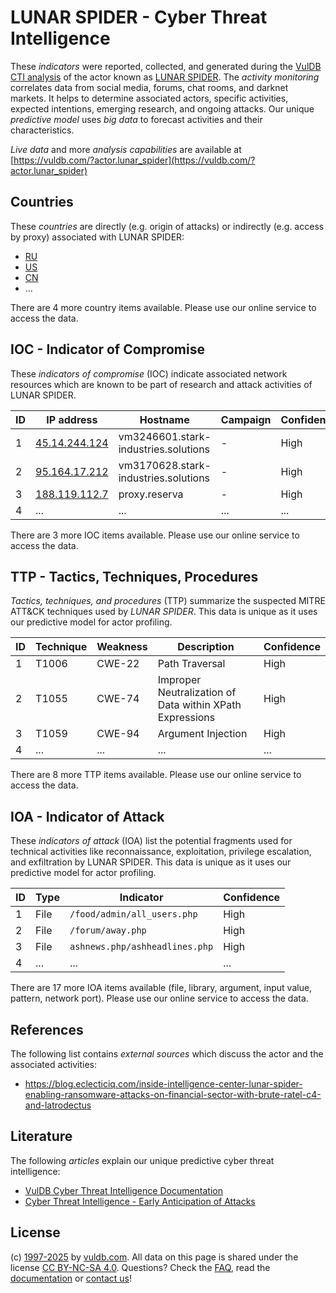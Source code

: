 # LUNAR SPIDER - Cyber Threat Intelligence

These _indicators_ were reported, collected, and generated during the [VulDB CTI analysis](https://vuldb.com/?kb.cti) of the actor known as [LUNAR SPIDER](https://vuldb.com/?actor.lunar_spider). The _activity monitoring_ correlates data from social media, forums, chat rooms, and darknet markets. It helps to determine associated actors, specific activities, expected intentions, emerging research, and ongoing attacks. Our unique _predictive model_ uses _big data_ to forecast activities and their characteristics.

_Live data_ and more _analysis capabilities_ are available at [https://vuldb.com/?actor.lunar_spider](https://vuldb.com/?actor.lunar_spider)

## Countries

These _countries_ are directly (e.g. origin of attacks) or indirectly (e.g. access by proxy) associated with LUNAR SPIDER:

* [RU](https://vuldb.com/?country.ru)
* [US](https://vuldb.com/?country.us)
* [CN](https://vuldb.com/?country.cn)
* ...

There are 4 more country items available. Please use our online service to access the data.

## IOC - Indicator of Compromise

These _indicators of compromise_ (IOC) indicate associated network resources which are known to be part of research and attack activities of LUNAR SPIDER.

ID | IP address | Hostname | Campaign | Confidence
-- | ---------- | -------- | -------- | ----------
1 | [45.14.244.124](https://vuldb.com/?ip.45.14.244.124) | vm3246601.stark-industries.solutions | - | High
2 | [95.164.17.212](https://vuldb.com/?ip.95.164.17.212) | vm3170628.stark-industries.solutions | - | High
3 | [188.119.112.7](https://vuldb.com/?ip.188.119.112.7) | proxy.reserva | - | High
4 | ... | ... | ... | ...

There are 3 more IOC items available. Please use our online service to access the data.

## TTP - Tactics, Techniques, Procedures

_Tactics, techniques, and procedures_ (TTP) summarize the suspected MITRE ATT&CK techniques used by _LUNAR SPIDER_. This data is unique as it uses our predictive model for actor profiling.

ID | Technique | Weakness | Description | Confidence
-- | --------- | -------- | ----------- | ----------
1 | T1006 | CWE-22 | Path Traversal | High
2 | T1055 | CWE-74 | Improper Neutralization of Data within XPath Expressions | High
3 | T1059 | CWE-94 | Argument Injection | High
4 | ... | ... | ... | ...

There are 8 more TTP items available. Please use our online service to access the data.

## IOA - Indicator of Attack

These _indicators of attack_ (IOA) list the potential fragments used for technical activities like reconnaissance, exploitation, privilege escalation, and exfiltration by LUNAR SPIDER. This data is unique as it uses our predictive model for actor profiling.

ID | Type | Indicator | Confidence
-- | ---- | --------- | ----------
1 | File | `/food/admin/all_users.php` | High
2 | File | `/forum/away.php` | High
3 | File | `ashnews.php/ashheadlines.php` | High
4 | ... | ... | ...

There are 17 more IOA items available (file, library, argument, input value, pattern, network port). Please use our online service to access the data.

## References

The following list contains _external sources_ which discuss the actor and the associated activities:

* https://blog.eclecticiq.com/inside-intelligence-center-lunar-spider-enabling-ransomware-attacks-on-financial-sector-with-brute-ratel-c4-and-latrodectus

## Literature

The following _articles_ explain our unique predictive cyber threat intelligence:

* [VulDB Cyber Threat Intelligence Documentation](https://vuldb.com/?kb.cti)
* [Cyber Threat Intelligence - Early Anticipation of Attacks](https://www.scip.ch/en/?labs.20201022)

## License

(c) [1997-2025](https://vuldb.com/?kb.changelog) by [vuldb.com](https://vuldb.com/?kb.about). All data on this page is shared under the license [CC BY-NC-SA 4.0](https://creativecommons.org/licenses/by-nc-sa/4.0/). Questions? Check the [FAQ](https://vuldb.com/?kb.faq), read the [documentation](https://vuldb.com/?kb) or [contact us](https://vuldb.com/?contact)!
